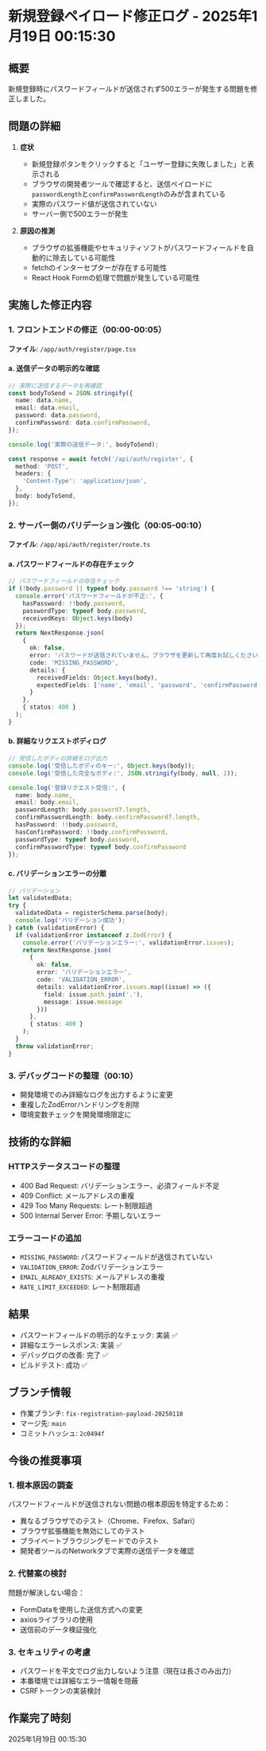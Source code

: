 # 新規登録ペイロード修正ログ - 2025年1月19日 00:15:30

## 概要
新規登録時にパスワードフィールドが送信されず500エラーが発生する問題を修正しました。

## 問題の詳細
1. **症状**
   - 新規登録ボタンをクリックすると「ユーザー登録に失敗しました」と表示される
   - ブラウザの開発者ツールで確認すると、送信ペイロードに`passwordLength`と`confirmPasswordLength`のみが含まれている
   - 実際のパスワード値が送信されていない
   - サーバー側で500エラーが発生

2. **原因の推測**
   - ブラウザの拡張機能やセキュリティソフトがパスワードフィールドを自動的に除去している可能性
   - fetchのインターセプターが存在する可能性
   - React Hook Formの処理で問題が発生している可能性

## 実施した修正内容

### 1. フロントエンドの修正（00:00-00:05）
**ファイル**: `/app/auth/register/page.tsx`

#### a. 送信データの明示的な確認
```typescript
// 実際に送信するデータを再確認
const bodyToSend = JSON.stringify({
  name: data.name,
  email: data.email,
  password: data.password,
  confirmPassword: data.confirmPassword,
});

console.log('実際の送信データ:', bodyToSend);

const response = await fetch('/api/auth/register', {
  method: 'POST',
  headers: {
    'Content-Type': 'application/json',
  },
  body: bodyToSend,
});
```

### 2. サーバー側のバリデーション強化（00:05-00:10）
**ファイル**: `/app/api/auth/register/route.ts`

#### a. パスワードフィールドの存在チェック
```typescript
// パスワードフィールドの存在チェック
if (!body.password || typeof body.password !== 'string') {
  console.error('パスワードフィールドが不正:', {
    hasPassword: !!body.password,
    passwordType: typeof body.password,
    receivedKeys: Object.keys(body)
  });
  return NextResponse.json(
    { 
      ok: false, 
      error: 'パスワードが送信されていません。ブラウザを更新して再度お試しください。', 
      code: 'MISSING_PASSWORD',
      details: {
        receivedFields: Object.keys(body),
        expectedFields: ['name', 'email', 'password', 'confirmPassword']
      }
    },
    { status: 400 }
  );
}
```

#### b. 詳細なリクエストボディログ
```typescript
// 受信したボディの詳細をログ出力
console.log('受信したボディのキー:', Object.keys(body));
console.log('受信した完全なボディ:', JSON.stringify(body, null, 2));

console.log('登録リクエスト受信:', { 
  name: body.name, 
  email: body.email, 
  passwordLength: body.password?.length,
  confirmPasswordLength: body.confirmPassword?.length,
  hasPassword: !!body.password,
  hasConfirmPassword: !!body.confirmPassword,
  passwordType: typeof body.password,
  confirmPasswordType: typeof body.confirmPassword
});
```

#### c. バリデーションエラーの分離
```typescript
// バリデーション
let validatedData;
try {
  validatedData = registerSchema.parse(body);
  console.log('バリデーション成功');
} catch (validationError) {
  if (validationError instanceof z.ZodError) {
    console.error('バリデーションエラー:', validationError.issues);
    return NextResponse.json(
      { 
        ok: false,
        error: 'バリデーションエラー', 
        code: 'VALIDATION_ERROR',
        details: validationError.issues.map((issue) => ({
          field: issue.path.join('.'),
          message: issue.message
        }))
      },
      { status: 400 }
    );
  }
  throw validationError;
}
```

### 3. デバッグコードの整理（00:10）
- 開発環境でのみ詳細なログを出力するように変更
- 重複したZodErrorハンドリングを削除
- 環境変数チェックを開発環境限定に

## 技術的な詳細

### HTTPステータスコードの整理
- 400 Bad Request: バリデーションエラー、必須フィールド不足
- 409 Conflict: メールアドレスの重複
- 429 Too Many Requests: レート制限超過
- 500 Internal Server Error: 予期しないエラー

### エラーコードの追加
- `MISSING_PASSWORD`: パスワードフィールドが送信されていない
- `VALIDATION_ERROR`: Zodバリデーションエラー
- `EMAIL_ALREADY_EXISTS`: メールアドレスの重複
- `RATE_LIMIT_EXCEEDED`: レート制限超過

## 結果
- パスワードフィールドの明示的なチェック: 実装 ✅
- 詳細なエラーレスポンス: 実装 ✅
- デバッグログの改善: 完了 ✅
- ビルドテスト: 成功 ✅

## ブランチ情報
- 作業ブランチ: `fix-registration-payload-20250118`
- マージ先: `main`
- コミットハッシュ: `2c0494f`

## 今後の推奨事項

### 1. 根本原因の調査
パスワードフィールドが送信されない問題の根本原因を特定するため：
- 異なるブラウザでのテスト（Chrome、Firefox、Safari）
- ブラウザ拡張機能を無効にしてのテスト
- プライベートブラウジングモードでのテスト
- 開発者ツールのNetworkタブで実際の送信データを確認

### 2. 代替案の検討
問題が解決しない場合：
- FormDataを使用した送信方式への変更
- axiosライブラリの使用
- 送信前のデータ検証強化

### 3. セキュリティの考慮
- パスワードを平文でログ出力しないよう注意（現在は長さのみ出力）
- 本番環境では詳細なエラー情報を隠蔽
- CSRFトークンの実装検討

## 作業完了時刻
2025年1月19日 00:15:30